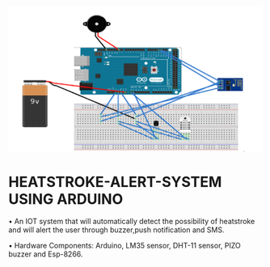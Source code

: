 ![Home page](https://github.com/sanilrod/HEATSTROKE-ALERT-SYSTEM/blob/master/H.png?raw=true "Main Page")
# HEATSTROKE-ALERT-SYSTEM USING ARDUINO

• An IOT system that will automatically detect the possibility of heatstroke and will alert the user through buzzer,push notification and SMS.

• Hardware Components: Arduino, LM35 sensor, DHT-11 sensor, PIZO buzzer and Esp-8266.
